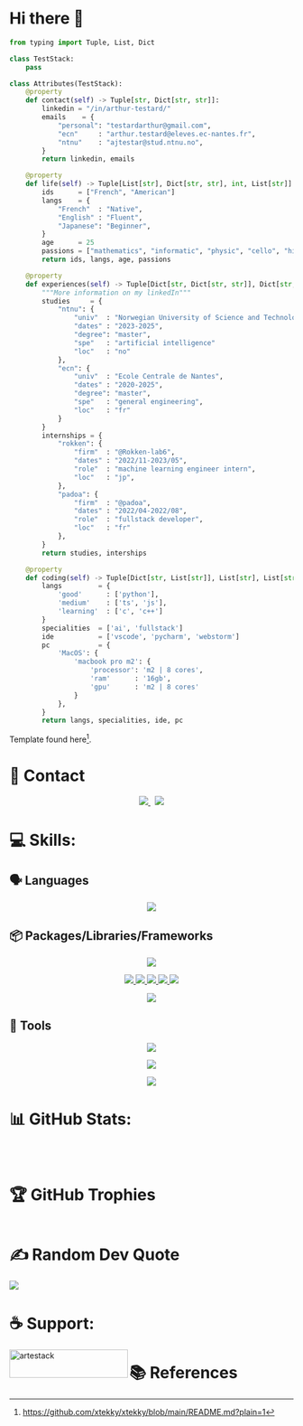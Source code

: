# Hi there 👋

<!-- 🧑🏼‍🎓 I'm a Franco-American double-degree student at [NTNU](https://www.ntnu.edu/studies/msit) (Norwegian University of Science and Technologies) in the Master of Science in Informatics specializing in artificial intelligence. I come from a preparatory class (French education system) which enabled me to enter the [Ecole Centrale de Nantes](https://www.ec-nantes.fr/) after the competitive entrance exam.  -->

<!-- 🌱 I then try to share on this profile, my projects carried out as part of my studies, but also those carried out for my personal interest, mixing the fields in which I have a particular interest. -->

```python
from typing import Tuple, List, Dict

class TestStack:
    pass

class Attributes(TestStack):
    @property
    def contact(self) -> Tuple[str, Dict[str, str]]:
        linkedin = "/in/arthur-testard/"
        emails    = { 
			"personal": "testardarthur@gmail.com",
			"ecn"	  : "arthur.testard@eleves.ec-nantes.fr",
			"ntnu"	  : "ajtestar@stud.ntnu.no",
		}
        return linkedin, emails

	@property
	def life(self) -> Tuple[List[str], Dict[str, str], int, List[str]]:
		ids 	 = ["French", "American"]
		langs	 = {
			"French"  : "Native",
			"English" : "Fluent",
			"Japanese": "Beginner",
		}
		age		 = 25
		passions = ["mathematics", "informatic", "physic", "cello", "hikes"]
		return ids, langs, age, passions

	@property
	def experiences(self) -> Tuple[Dict[str, Dict[str, str]], Dict[str, Dict[str, str]]]:
		"""More information on my linkedIn"""
		studies 	= {
			"ntnu": {
				"univ"	: "Norwegian University of Science and Technology",
				"dates"	: "2023-2025",
				"degree": "master",
				"spe"	: "artificial intelligence"
				"loc"	: "no"
			},
			"ecn": {
				"univ"	: "Ecole Centrale de Nantes",
				"dates"	: "2020-2025",
				"degree": "master",
				"spe"	: "general engineering",
				"loc"	: "fr"
			}
		}
		internships = {
			"rokken": {
				"firm"	: "@Rokken-lab6",
				"dates"	: "2022/11-2023/05",
				"role"	: "machine learning engineer intern",
				"loc"	: "jp",
			},
			"padoa": {
				"firm"	: "@padoa",
				"dates"	: "2022/04-2022/08",
				"role"	: "fullstack developer",
				"loc"	: "fr"
			},
		}
		return studies, interships

	@property
	def coding(self) -> Tuple[Dict[str, List[str]], List[str], List[str], Dict[str]]:
		langs 		  = {
			'good'      : ['python'],
			'medium'	: ['ts', 'js'],
			'learning'	: ['c', 'c++']
		}
		specialities  = ['ai', 'fullstack']
		ide           = ['vscode', 'pycharm', 'webstorm']
		pc            = {
			'MacOS': {
				'macbook pro m2': {
					'processor': 'm2 | 8 cores',
					'ram'      : '16gb',
					'gpu'      : 'm2 | 8 cores'
				}
			},
		}
		return langs, specialities, ide, pc
```
Template found here[^1].

# 💬 Contact

<p align="center">
	<a href="https://www.linkedin.com/in/arthur-testard/">
		<img src="https://img.shields.io/badge/-LINKEDIN-0077B5?style=for-the-badge&logo=linkedin&logoColor=white">
	</a>
	<span>&nbsp;</span>
	<a href="mailto:testardarthur@gmail.com">
		<img src="https://img.shields.io/badge/-GMAIL-D14836?style=for-the-badge&logo=gmail&logoColor=white">
	</a>
</p>

# 💻 Skills:

## 🗣️ Languages
<p align="center">
  <a href="https://skillicons.dev">
    <img src="https://skillicons.dev/icons?i=python,c,cs,cpp,js,ts,css,html,matlab,bash" />
  </a>
</p>

## 📦 Packages/Libraries/Frameworks
<p align="center">
  <a href="https://skillicons.dev">
    <img src="https://skillicons.dev/icons?i=pytorch,tensorflow,sklearn,fastapi,django,flask" />
	<!-- add keras, matplotlib, pandas,numpy-->
  </a>
</p>

<p align="center">
  <a href="https://skillicons.dev">
	<img src="https://img.shields.io/badge/Keras-%23D00000.svg?style=for-the-badge&logo=Keras&logoColor=white"/>
	<img src="https://img.shields.io/badge/Matplotlib-%23ffffff.svg?style=for-the-badge&logo=Matplotlib"/>
	<img src="https://img.shields.io/badge/numpy-%23013243.svg?style=for-the-badge&logo=numpy&logoColor=white"/>
    <img src="https://img.shields.io/badge/pandas-%23150458.svg?style=for-the-badge&logo=pandas&logoColor=white"/>
	<img src="https://img.shields.io/badge/SciPy-%230C55A5.svg?style=for-the-badge&logo=scipy&logoColor=%white"/>
  </a>
</p>

<p align="center">
  <a href="https://skillicons.dev">
    <img src="https://skillicons.dev/icons?i=npm,yarn,react,nextjs,nodejs" 
	/>
  </a>
</p>

## 🔨 Tools


<p align="center">
  <a href="https://skillicons.dev">
    <img src="https://skillicons.dev/icons?i=apple,linux,ubuntu,windows" 
	/>
  </a>
</p>


<p align="center">
  <a href="https://skillicons.dev">
    <img src="https://skillicons.dev/icons?i=git,github,stackoverflow,docker,postgres,sqlite,azure,firebase,tailwind,latex," 
	/>
  </a>
</p>

<p align="center">
  <a href="">
    <img src="https://img.shields.io/badge/CIRCLECI-02303A.svg?style=for-the-badge&logo=CIRCLECI&logoColor=white&color=%23343434" 
	/>
  </a>
</p>


# 📊 GitHub Stats:

<p href="" align="center">
    <img alt="" src="
		https://github-readme-stats.vercel.app/api?username=art-test-stack&theme=tokyonight&show_icons=true&locale=en">
</p>

<!-- <p href="" align="center">
    <img alt="" src="
		https://github-readme-streak-stats.herokuapp.com/?user=art-test-stack&theme=tokyonight&">
</p> -->


<p href="https://git.io/streak-stats" align="center">
    <img alt="" src="
		https://streak-stats.demolab.com?user=art-test-stack&theme=tokyonight&hide_border=false">
</p>

<!-- [![GitHub Streak]()]() -->

<p href="" align="center">
    <img alt="" src="
		https://github-readme-stats.vercel.app/api/top-langs?username=art-test-stack&theme=tokyonight&show_icons=true&locale=en">
</p>


# 🏆 GitHub Trophies

<p href="" align="center">
    <img alt="" src="
		https://github-profile-trophy.vercel.app/?username=art-test-stack&theme=tokyonight">
</p>


# ✍️ Random Dev Quote

![](https://quotes-github-readme.vercel.app/api?type=horizontal&theme=radical)

# ☕️ Support:

<p href="https://www.buymeacoffee.com/artestack"> 
	<img align="left" src="https://cdn.buymeacoffee.com/buttons/v2/default-yellow.png" height="50" width="210" alt="artestack" />
</p>

<!-- <p href="" align="left">
	<img alt="" src="https://visitcount.itsvg.in/api?id=art-test-stack&icon=0&color=0)](https://visitcount.itsvg.in"/>
</p> -->

<!-- Proudly created with GPRM ( https://gprm.itsvg.in ) -->

# 📚 References

[^1]: https://github.com/xtekky/xtekky/blob/main/README.md?plain=1